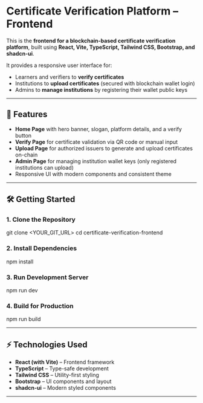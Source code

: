 # Certificate Verification Platform – Frontend  

This is the **frontend for a blockchain-based certificate verification platform**, built using **React, Vite, TypeScript, Tailwind CSS, Bootstrap, and shadcn-ui**.  

It provides a responsive user interface for:  
- Learners and verifiers to **verify certificates**  
- Institutions to **upload certificates** (secured with blockchain wallet login)  
- Admins to **manage institutions** by registering their wallet public keys  

---

## 🚀 Features  
- **Home Page** with hero banner, slogan, platform details, and a verify button  
- **Verify Page** for certificate validation via QR code or manual input  
- **Upload Page** for authorized issuers to generate and upload certificates on-chain  
- **Admin Page** for managing institution wallet keys (only registered institutions can upload)  
- Responsive UI with modern components and consistent theme  

---

## 🛠️ Getting Started  

### 1. Clone the Repository  

git clone <YOUR_GIT_URL>
cd certificate-verification-frontend


### 2. Install Dependencies  

npm install


### 3. Run Development Server  

npm run dev


### 4. Build for Production  

npm run build



---

## ⚡ Technologies Used  
- **React (with Vite)** – Frontend framework  
- **TypeScript** – Type-safe development  
- **Tailwind CSS** – Utility-first styling  
- **Bootstrap** – UI components and layout  
- **shadcn-ui** – Modern styled components  

---
 
